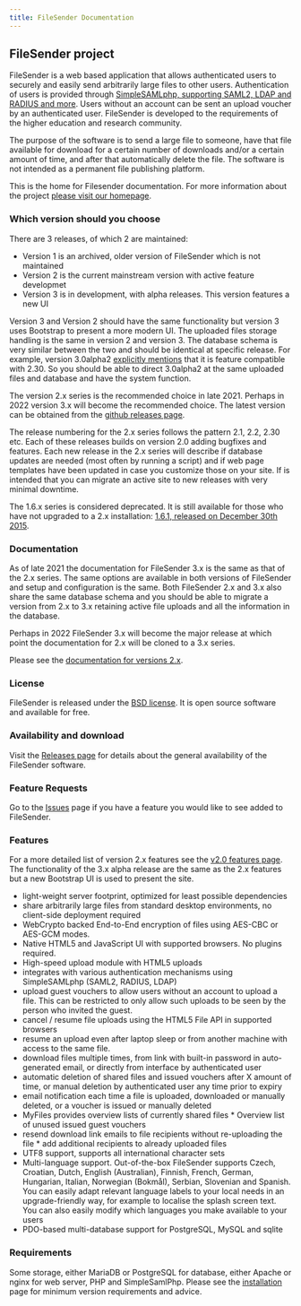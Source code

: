 ```yaml
---
title: FileSender Documentation
---
```


## FileSender project

FileSender is a web based application that allows authenticated users
to securely and easily send arbitrarily large files to other users.
Authentication of users is provided through [SimpleSAMLphp, supporting
SAML2, LDAP and RADIUS and
more](http://simplesamlphp.org/docs/stable/simplesamlphp-idp#section_2).
Users without an account can be sent an upload voucher by an
authenticated user. FileSender is developed to the requirements of the
higher education and research community.

The purpose of the software is to send a large file to someone, have
that file available for download for a certain number of downloads
and/or a certain amount of time, and after that automatically delete
the file. The software is not intended as a permanent file publishing
platform.

This is the home for Filesender documentation. For more information
about the project [please visit our homepage](http://filesender.org).

### Which version should you choose

There are 3 releases, of which 2 are maintained:

- Version 1 is an archived, older version of FileSender which is not maintained
- Version 2 is the current mainstream version with active feature developmet
- Version 3 is in development, with alpha releases. This version features a new UI

Version 3 and Version 2 should have the same functionality but version
3 uses Bootstrap to present a more modern UI. The uploaded files
storage handling is the same in version 2 and version 3. The database
schema is very similar between the two and should be identical at
specific release. For example, version 3.0alpha2 [explicitly
mentions](https://github.com/filesender/filesender/releases/tag/master3-filesender-3.0alpha2)
that it is feature compatible with 2.30. So you should be able to
direct 3.0alpha2 at the same uploaded files and database and have the
system function.

The version 2.x series is the recommended choice in late 2021. Perhaps
in 2022 version 3.x will become the recommended choice. The latest
version can be obtained from the [github releases
page](https://github.com/filesender/filesender/releases).

The release numbering for the 2.x series follows the
pattern 2.1, 2.2, 2.30 etc. Each of these releases builds on
version 2.0 adding bugfixes and features. Each new
release in the 2.x series will describe if database updates are needed
(most often by running a script) and if web page templates have been
updated in case you customize those on your site. If is intended that
you can migrate an active site to new releases with very minimal downtime.

The 1.6.x series is considered deprecated. It is still available
for those who have not upgraded to a 2.x installation: [1.6.1, released on December 30th 2015](https://downloads.filesender.org/filesender-1.6.1.tar.gz).

### Documentation

As of late 2021 the documentation for FileSender 3.x is the same as
that of the 2.x series. The same options are available in both
versions of FileSender and setup and configuration is the same. Both
FileSender 2.x and 3.x also share the same database schema and you
should be able to migrate a version from 2.x to 3.x retaining active
file uploads and all the information in the database.

Perhaps in 2022 FileSender 3.x will become the major release at which
point the documentation for 2.x will be cloned to a 3.x series.

Please see the [documentation for versions 2.x](http://docs.filesender.org/v2.0/).

### License

FileSender is released under the [BSD
license](http://opensource.org/licenses/BSD-3-Clause). It is open
source software and available for free.

### Availability and download

Visit the [Releases
page](https://github.com/filesender/filesender/releases) for details
about the general availability of the FileSender software.

### Feature Requests

Go to the [Issues](https://github.com/filesender/filesender/issues)
page if you have a feature you would like to see added to FileSender.

### Features

For a more detailed list of version 2.x features see the [v2.0 features page](v2.0/features/).
The functionality of the 3.x alpha release are the same as the 2.x features but a new Bootstrap
UI is used to present the site.

* light-weight server footprint, optimized for least possible dependencies
* share arbitrarily large files from standard desktop environments, no client-side deployment required
* WebCrypto backed End-to-End encryption of files using AES-CBC or AES-GCM modes.
* Native HTML5 and JavaScript UI with supported browsers. No plugins required.
* High-speed upload module with HTML5 uploads
* integrates with various authentication mechanisms using SimpleSAMLphp (SAML2, RADIUS, LDAP)
* upload guest vouchers to allow users without an account to upload a file. This can be restricted to only
  allow such uploads to be seen by the person who invited the guest.
* cancel / resume file uploads using the HTML5 File API in supported browsers
* resume an upload even after laptop sleep or from another machine with access to the same file.
* download files multiple times, from link with built-in password in auto-generated email, or directly from interface by authenticated user
* automatic deletion of shared files and issued vouchers after X amount of time, or manual deletion by authenticated user any time prior to expiry
* email notification each time a file is uploaded, downloaded or manually deleted, or a voucher is issued or manually deleted
* MyFiles provides overview lists of currently shared files * Overview list of unused issued guest vouchers
* resend download link emails to file recipients without re-uploading the file * add additional recipients to already uploaded files
* UTF8 support, supports all international character sets
* Multi-language support. Out-of-the-box FileSender supports Czech, Croatian, Dutch, English (Australian), Finnish, French, German, Hungarian, Italian, Norwegian (Bokmål), Serbian, Slovenian and Spanish. You can easily adapt relevant language labels to your local needs in an upgrade-friendly way, for example to localise the splash screen text. You can also easily modify which languages you make available to your users
* PDO-based multi-database support for PostgreSQL, MySQL and sqlite



### Requirements

Some storage, either MariaDB or PostgreSQL for database, either Apache
or nginx for web server, PHP and SimpleSamlPhp. Please see the
[installation](v2.0/install/) page for minimum version requirements
and advice.


